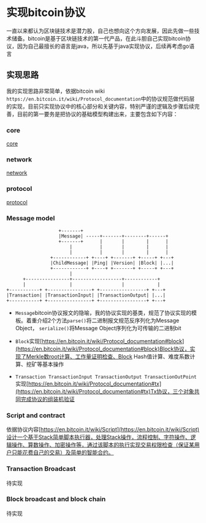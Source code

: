 # 实现bitcoin协议

一直以来都认为区块链技术是潜力股，自己也想向这个方向发展，因此先做一些技术储备。bitcoin是基于区块链技术的第一代产品，在此斗胆自己实现bitcoin协议，因为自己最擅长的语言是java，所以先基于java实现协议，后续再考虑go语言

## 实现思路
我的实现思路非常简单，依据bitcoin wiki `https://en.bitcoin.it/wiki/Protocol_documentation`中的协议规范做代码层的实现，目前只实现协议中的核心部分和关键内容，特别严谨的逻辑及步骤后续完善，目前的第一要务是把协议的基础模型构建出来，主要包含如下内容：

### core
[core](architecture/core.jpg)

### network
[network](architecture/network.jpg)
### protocol
[protocol](architecture/protocol.jpg)

### Message model
```
                   +-------+
                   |Message| -----+-------+--------+------+
                   +-------+      |       |        |      |
                       |          |       |        |      |
                       |          |       |        |      |
                +------------+ +----+ +-------+ +-----+ +---+
                |ChildMessage| |Ping| |Version| |Block| |...|
                +------------+ +----+ +-------+ +-----+ +---+
                       |
      +----------------+------------------+------------+
      |                |                  |            |
+-----------+ +----------------+ +-----------------+ +---+
|Transaction| |TransactionInput| |TransactionOutput| |...|
+-----------+ +----------------+ +-----------------+ +---+
```

+ `Message`bitcoin协议报文的隐喻，我的协议实现的基类，规范了协议实现的模板。着重介绍2个方法`parse()`将二进制报文规范反序列化为Message Object， `serialize()`将Message Object序列化为可传输的二进制bit

+ `Block`实现[https://en.bitcoin.it/wiki/Protocol_documentation#block](https://en.bitcoin.it/wiki/Protocol_documentation#block)Block协议，实现了Merkle数root计算、工作量证明检查、Block Hash值计算、难度系数计算、挖矿等基本操作

+ `Transaction TransactionInput TransactionOutput TransactionOutPoint`实现[https://en.bitcoin.it/wiki/Protocol_documentation#tx](https://en.bitcoin.it/wiki/Protocol_documentation#tx)Tx协议，三个对象共同完成协议的组装机验证



### Script and contract
依据协议内容[https://en.bitcoin.it/wiki/Script](https://en.bitcoin.it/wiki/Script)设计一个基于Stack简单脚本执行器，处理Stack操作，流程控制、字符操作、逻辑操作、算数操作、加密操作等，通过该脚本的执行实现交易权限检查（保证某用户只能花费自己的交易）及简单的智能合约。
### Transaction Broadcast
待实现
### Block broadcast and block chain
待实现

